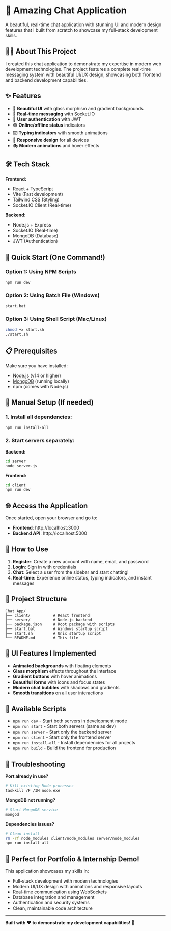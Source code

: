 # 🚀 Amazing Chat Application

A beautiful, real-time chat application with stunning UI and modern design features that I built from scratch to showcase my full-stack development skills.

## 👨‍💻 About This Project

I created this chat application to demonstrate my expertise in modern web development technologies. The project features a complete real-time messaging system with beautiful UI/UX design, showcasing both frontend and backend development capabilities.

## ✨ Features

- 🎨 **Beautiful UI** with glass morphism and gradient backgrounds
- 💬 **Real-time messaging** with Socket.IO
- 👥 **User authentication** with JWT
- 🟢 **Online/offline status** indicators
- ⌨️ **Typing indicators** with smooth animations
- 📱 **Responsive design** for all devices
- 🎭 **Modern animations** and hover effects

## 🛠️ Tech Stack

**Frontend:**
- React + TypeScript
- Vite (Fast development)
- Tailwind CSS (Styling)
- Socket.IO Client (Real-time)

**Backend:**
- Node.js + Express
- Socket.IO (Real-time)
- MongoDB (Database)
- JWT (Authentication)

## 🚀 Quick Start (One Command!)

### Option 1: Using NPM Scripts
```bash
npm run dev
```

### Option 2: Using Batch File (Windows)
```bash
start.bat
```

### Option 3: Using Shell Script (Mac/Linux)
```bash
chmod +x start.sh
./start.sh
```

## 📋 Prerequisites

Make sure you have installed:
- [Node.js](https://nodejs.org/) (v14 or higher)
- [MongoDB](https://www.mongodb.com/try/download/community) (running locally)
- npm (comes with Node.js)

## 🔧 Manual Setup (If needed)

### 1. Install all dependencies:
```bash
npm run install-all
```

### 2. Start servers separately:

**Backend:**
```bash
cd server
node server.js
```

**Frontend:**
```bash
cd client
npm run dev
```

## 🌐 Access the Application

Once started, open your browser and go to:
- **Frontend**: http://localhost:3000
- **Backend API**: http://localhost:5000

## 🎯 How to Use

1. **Register**: Create a new account with name, email, and password
2. **Login**: Sign in with credentials
3. **Chat**: Select a user from the sidebar and start chatting!
4. **Real-time**: Experience online status, typing indicators, and instant messages

## 📁 Project Structure

```
Chat App/
├── client/          # React frontend
├── server/          # Node.js backend
├── package.json     # Root package with scripts
├── start.bat        # Windows startup script
├── start.sh         # Unix startup script
└── README.md        # This file
```

## 🎨 UI Features I Implemented

- **Animated backgrounds** with floating elements
- **Glass morphism** effects throughout the interface
- **Gradient buttons** with hover animations
- **Beautiful forms** with icons and focus states
- **Modern chat bubbles** with shadows and gradients
- **Smooth transitions** on all user interactions

## 🔧 Available Scripts

- `npm run dev` - Start both servers in development mode
- `npm run start` - Start both servers (same as dev)
- `npm run server` - Start only the backend server
- `npm run client` - Start only the frontend server
- `npm run install-all` - Install dependencies for all projects
- `npm run build` - Build the frontend for production

## 🐛 Troubleshooting

**Port already in use?**
```bash
# Kill existing Node processes
taskkill /F /IM node.exe
```

**MongoDB not running?**
```bash
# Start MongoDB service
mongod
```

**Dependencies issues?**
```bash
# Clean install
rm -rf node_modules client/node_modules server/node_modules
npm run install-all
```

## 🎉 Perfect for Portfolio & Internship Demo!

This application showcases my skills in:
- Full-stack development with modern technologies
- Modern UI/UX design with animations and responsive layouts
- Real-time communication using WebSockets
- Database integration and management
- Authentication and security systems
- Clean, maintainable code architecture

---

**Built with ❤️ to demonstrate my development capabilities!** 🚀
